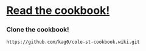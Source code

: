 # [Read the cookbook!](https://github.com/kag0/cole-st-cookbook/wiki)

### Clone the cookbook!
`https://github.com/kag0/cole-st-cookbook.wiki.git`
